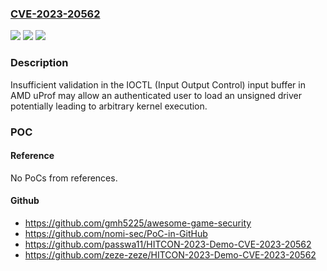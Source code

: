 ### [CVE-2023-20562](https://cve.mitre.org/cgi-bin/cvename.cgi?name=CVE-2023-20562)
![](https://img.shields.io/static/v1?label=Product&message=%CE%BCProf&color=blue)
![](https://img.shields.io/static/v1?label=Version&message=various%20%3C%204.1-424%20&color=brighgreen)
![](https://img.shields.io/static/v1?label=Vulnerability&message=n%2Fa&color=brighgreen)

### Description

Insufficient validation in the IOCTL (Input Output Control) input buffer in AMD uProf may allow an authenticated user to load an unsigned driver potentially leading to arbitrary kernel execution.

### POC

#### Reference
No PoCs from references.

#### Github
- https://github.com/gmh5225/awesome-game-security
- https://github.com/nomi-sec/PoC-in-GitHub
- https://github.com/passwa11/HITCON-2023-Demo-CVE-2023-20562
- https://github.com/zeze-zeze/HITCON-2023-Demo-CVE-2023-20562

